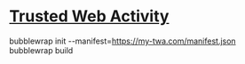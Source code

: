 # [Trusted Web Activity](https://www.google.com/url?sa=t&rct=j&q=&esrc=s&source=web&cd=&cad=rja&uact=8&ved=2ahUKEwje-Z_Vo873AhUsSPEDHRYLAN4QFnoECAkQAQ&url=https%3A%2F%2Fdeveloper.chrome.com%2Fdocs%2Fandroid%2Ftrusted-web-activity%2F&usg=AOvVaw2meiJDnTAKUaZ-jZVJespu)
bubblewrap init --manifest=https://my-twa.com/manifest.json<br />
bubblewrap build 

